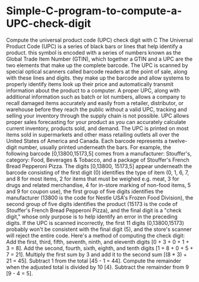 # Simple-C-program-to-compute-a-UPC-check-digit
Compute the universal product code (UPC) check digit with C
The Universal Product Code (UPC) is a series of black bars or lines that help identify a product. this symbol is encoded with a series of numbers known as the Global Trade Item Number (GTIN), which together a GTIN and a UPC are the two elements that make up the complete barcode. The UPC is scanned by special optical scanners called barcode readers at the point of sale, along with these lines and digits. they make up the barcode and allow systems to properly identify items look up their price and automatically transmit information about the product to a computer.
A proper UPC, along with additional information such as batch or lot numbers, allows a company to recall damaged items accurately and easily from a retailer, distributor, or warehouse before they reach the public without a valid UPC, tracking and selling your inventory through the supply chain is not possible. UPC allows proper sales forecasting for your product as you can accurately calculate current inventory, products sold, and demand.
The UPC is printed on most items sold in supermarkets and other mass retailing outlets all over the United States of America and Canada. Each barcode represents a twelve-digit number, usually printed underneath the bars. For example, the following barcode [0,13800,15173,5] comes from a manufacturer: Stouffer's, category: Food, Beverages & Tobacco, and a package of Stouffer's French Bread Pepperoni Pizza.
The digits [0,13800, 15173,5] appear underneath the barcode consisting of the first digit (0) identifies the type of item (0, 1, 6, 7, and 8 for most items, 2 for items that must be weighed e.g. meat, 3 for drugs and related merchandise, 4 for in-store marking of non-food items, 5 and 9 for coupon use), the first group of five digits identifies the manufacturer (13800 is the code for Nestle USA's Frozen Food Division), the second group of five digits identifies the product (15173 is the code of Stouffer's French Bread Pepperoni Pizza), and the final digit is a "check digit," whose only purpose is to help identify an error in the preceding digits.
If the UPC is scanned incorrectly, the first 11 digits (0,13800,15173) probably won't be consistent with the final digit (5), and the store's scanner will reject the entire code. Here's a method of computing the check digit:
Add the first, third, fifth, seventh, ninth, and eleventh digits [0 + 3 + 0 + 1 + 3 = 8]. Add the second, fourth, sixth, eighth, and tenth digits [1 + 8 + 0 + 5 + 7 = 21]. Multiply the first sum by 3 and add it to the second sum [(8 * 3) + 21 = 45]. Subtract 1 from the total [45 - 1 = 44]. Compute the remainder when the adjusted total is divided by 10 [4}. Subtract the remainder from 9 [9 - 4 = 5].
